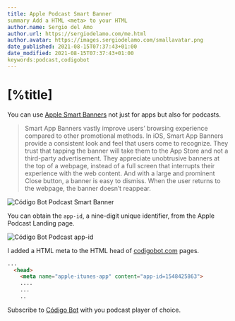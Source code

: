 ```yaml
---
title: Apple Podcast Smart Banner
summary Add a HTML <meta> to your HTML
author.name: Sergio del Amo
author.url: https://sergiodelamo.com/me.html
author.avatar: https://images.sergiodelamo.com/smallavatar.png 
date_published: 2021-08-15T07:37:43+01:00
date_modified: 2021-08-15T07:37:43+01:00
keywords:podcast,codigobot
---
```


# [%title]

You can use [Apple Smart Banners](https://developer.apple.com/documentation/webkit/promoting_apps_with_smart_app_banners) not just for apps but also for podcasts.

> Smart App Banners vastly improve users’ browsing experience compared to other promotional methods. In iOS, Smart App Banners provide a consistent look and feel that users come to recognize. They trust that tapping the banner will take them to the App Store and not a third-party advertisement. They appreciate unobtrusive banners at the top of a webpage, instead of a full screen that interrupts their experience with the web content. And with a large and prominent Close button, a banner is easy to dismiss. When the user returns to the webpage, the banner doesn’t reappear.

![Código Bot Podcast Smart Banner](https://images.sergiodelamo.com/codigobot-apple-podcasts-smart-banner.jpg)

You can obtain the `app-id`, a nine-digit unique identifier, from the Apple Podcast Landing page. 

![Código Bot Podcast app-id](https://images.sergiodelamo.com/codigobot-apple-podcasts-app-id.png)

I added a HTML meta to the HTML head of [codigobot.com](https://codigobot.com) pages.

```html
...
  <head>
    <meta name="apple-itunes-app" content="app-id=1548425863">
    ....
    ...
    ..
```

Subscribe to [Código Bot](https://codigobot.com) with you podcast player of choice. 

